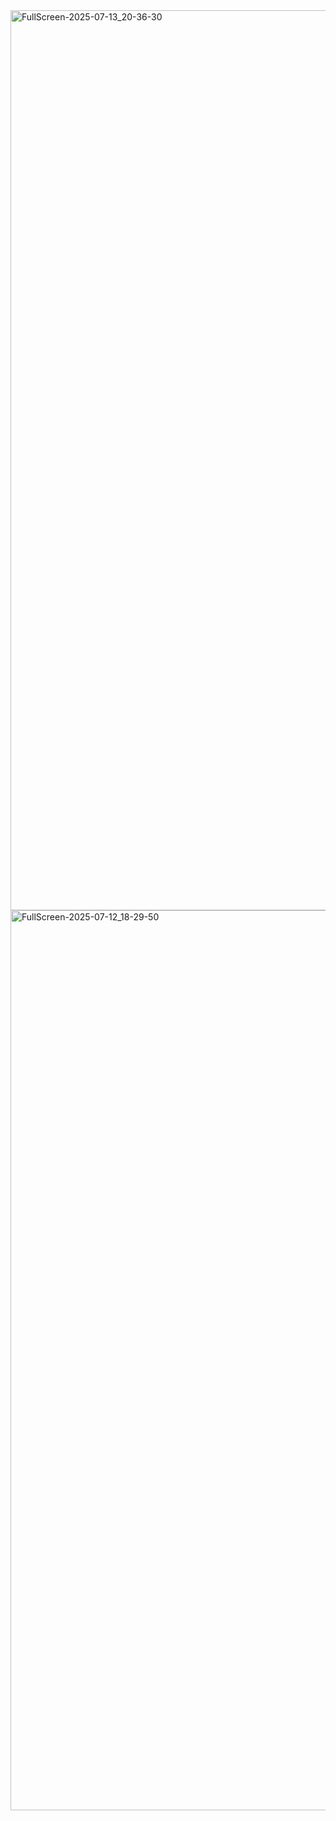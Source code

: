 <img width="3440" height="1440" alt="FullScreen-2025-07-13_20-36-30" src="https://github.com/user-attachments/assets/6181c7f6-1502-4c32-bb6e-f367d18239dd" />
<img width="3440" height="1440" alt="FullScreen-2025-07-12_18-29-50" src="https://github.com/user-attachments/assets/00d46d39-5fa3-45f8-a90e-16cf4c0fa9a4" />

